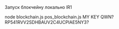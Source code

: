 Запуск блокчейну локально lR1

node blockchain.js
pos_blockchain.js
 MY KEY
 QWN?RP541RVV2SDHBAUV2C4UCPIAE5NY3?
 
